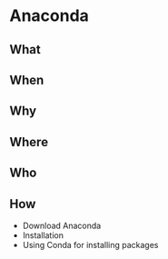 # Anaconda

## What

## When

## Why

## Where

## Who

## How

* Download Anaconda 
* Installation
* Using Conda for installing packages 

